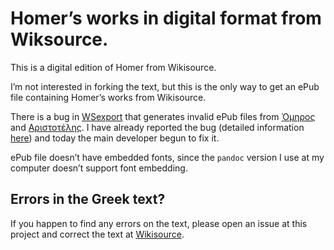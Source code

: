 # Homer’s works in digital format from Wiksource.

This is a digital edition of Homer from Wikisource.

I’m not interested in forking the text, but this is the only way to get an ePub file containing  Homer’s works from Wikisource.

There is a bug in [WSexport](http://wsexport.wmflabs.org/tool/book.php) that generates invalid ePub files from [Ὀμηρος](https://el.wikisource.org/wiki/Όμηρος) and [Αριστοτέλης](https://el.wikisource.org/wiki/Αριστοτέλης). I have already reported the bug (detailed information [here](https://github.com/wsexport/tool/issues/9)) and today the main developer begun to fix it.

ePub file doesn’t have embedded fonts, since the `pandoc` version I use at my computer doesn’t support font embedding.

## Errors in the Greek text?

If you happen to find any errors on the text, please open an issue at this project and correct the text at [Wikisource](https://el.wikisource.org/wiki/Όμηρος).
